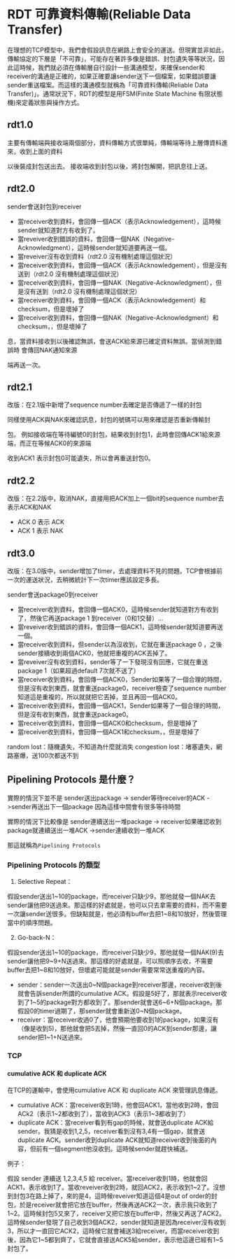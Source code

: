 # RDT 可靠資料傳輸(Reliable Data Transfer)

在理想的TCP模型中，我們會假設訊息在網路上會安全的運送。但現實並非如此，傳輸協定的下層是「不可靠」，可能存在著許多像是錯誤、封包遺失等等狀況，因此這時候，我們就必須在傳輸層自行設計一些溝通模型，來確保sender和receiver的溝通是正確的，如果正確要讓sender送下一個檔案，如果錯誤要讓sender重送檔案。而這樣的溝通模型就稱為「可靠資料傳輸(Reliable Data Transfer)」。通常狀況下，RDT的模型是用FSM(Finite State Machine 有限狀態機)來定義狀態與操作方式。


## rdt1.0

主要有傳輸端與接收端兩個部分，資料傳輸方式很單純，傳輸端等待上層傳資料進來，收到上面的資料

以後裝成封包送出去。
接收端收到封包以後，將封包解開，把訊息往上送。

## rdt2.0

sender會送封包到receiver

- 當receiver收到資料，會回傳一個ACK（表示Acknowledgement），這時候sender就知道對方有收到了。
- 當reveiver收到錯誤的資料，會回傳一個NAK（Negative-Acknowledgment），這時候sender就知道要再送一個。
- 當reveiver沒有收到資料（rdt2.0 沒有機制處理這個狀況）
- 當receiver收到資料，會回傳一個ACK（表示Acknowledgement），但是沒有送到（rdt2.0 沒有機制處理這個狀況）
- 當receiver收到資料，會回傳一個NAK（Negative-Acknowledgment），但是沒有送到（rdt2.0 沒有機制處理這個狀況）
- 當receiver收到資料，會回傳一個ACK（表示Acknowledgement）和checksum，但是壞掉了
- 當receiver收到資料，會回傳一個NAK（Negative-Acknowledgment）和checksum，，但是壞掉了


息，當資料接收到以後確認無誤，會送ACK給來源已確定資料無誤。當偵測到錯誤時 會傳回NAK通知來源

端再送一次。

## rdt2.1

改版：在2.1版中新增了sequence number去確定是否傳遞了一樣的封包

同樣使用ACK與NAK來確認訊息，封包的號碼可以用來確認是否重新傳輸封

包。
例如接收端在等待編號0的封包，結果收到封包1，此時會回傳ACK1給來源端，而正在等候ACK0的來源端

收到ACK1 表示封包0可能遺失，所以會再重送封包0。


## rdt2.2

改版：在2.2版中，取消NAK，直接用把ACK加上一個bit的sequence number去表示ACK和NAK
- ACK 0 表示 ACK
- ACK 1 表示 NAK


## rdt3.0

改版：在3.0版中，sender增加了timer，去處理資料不見的問題。TCP會根據前一次的運送狀況，去稍微統計下一次timer應該設定多長。

sender會送package0到receiver
- 當receiver收到資料，會回傳一個ACK0，這時候sender就知道對方有收到了，然後它再送package 1 到receiver（0和1交替）...
- 當reveiver收到錯誤的資料，會回傳一個ACK1，這時候sender就知道要再送一個。
- 當receiver收到資料，但sender以為沒收到，它就在重送package 0 ，之後sender接續收到兩個ACK0，他就把重複的ACK丟掉了。
- 當reveiver沒有收到資料，sender等了一下發現沒有回應，它就在重送package 1（如果超過default 7次就不送了）
- 當receiver收到資料，會回傳一個ACK0，Sender如果等了一個合理的時間，但是沒有收到東西，就會重送package0，receiver檢查了sequence number知道這是重複的，所以就就把它丟掉，並且再回一個ACK0。
- 當receiver收到資料，會回傳一個ACK1，Sender如果等了一個合理的時間，但是沒有收到東西，就會重送package0。
- 當receiver收到資料，會回傳一個ACK0和checksum，但是壞掉了
- 當receiver收到資料，會回傳一個ACK1和checksum，，但是壞掉了

random lost：隨機遺失，不知道為什麼就消失
congestion lost：堵塞遺失，網路塞爆，送100次都送不到

## Pipelining Protocols 是什麼？

實際的情況下並不是
sender送出package -> sender等待receiver的ACK ->sender再送出下一個package
因為這樣中間會有很多等待時間

實際的情況下比較像是
sender連續送出一堆package -> receiver如果確認收到package就連續送出一堆ACK ->sender連續收到一堆ACK

那這就稱為`Pipelining Protocols`

### Pipelining Protocols 的類型

1. Selective Repeat：

假設sender送出1~10的package，而receiver只缺少9，那他就發一個NAK去sender讓他把9送過來。那這樣的好處就是，他可以只去拿需要的資料，而不需要一次讓sender送很多。但缺點就是，他必須有buffer去把1~8和10放好，然後管理當中的順序問題。

2. Go-back-N：

假設sender送出1~10的package，而receiver只缺少9，那他就發一個NAK(9)去sender讓他把9~9+N送過來。那這樣的好處就是，可以照順序去收，不需要buffer去把1~8和10放好，但壞處可能就是sender需要常常送重複的內容。

- sender：sender一次送出0~N個package到receiver那邊，receiver收到後就會告訴sender所謂的cumulative ACK。假設是5好了，那就表示receiver收到了1~5的package對方都收到了。那sender就會送6~6+N個package。那假設0的timer過期了，那sender就會重新送0~N個package。
- receiver：當receiver收過0了，他會預期他要收到1的package，如果沒有（像是收到5)，那他就會把5丟掉，然後一直回0的ACK到sender那邊，讓sender把1~1+N送過來。


### TCP

#### cumulative ACK 和 duplicate ACK

在TCP的運輸中，會使用cumulative ACK 和 duplicate ACK 來管理訊息傳遞。

- cumulative ACK：當receiver收到1時，他會回ACK1，當他收到2時，會回ACk2（表示1~2都收到了），當收到ACK3（表示1~3都收到了）
- duplicate ACK：當receiver看到有gap的時候，就會送duplicate ACK給sender。我猜是收到1,2,5，receiver看到沒有3,4有一個gap，就會送duplicate ACK。sender收到duplicate ACK就知道receiver收到後面的內容，但前有一個segment他沒收到。這時候sender就趕快補送。

例子：

假設 sender 連續送 1,2,3,4,5 給 receiver。當receiver收到1時，他就會回ACK1，表示收到1了。當收reveiver收到2時，就回ACK2，表示收到1~2了。沒想到封包3在路上掉了，來的是4，這時候reveiver知道這個4是out of order的封包，於是receiver就會把它放在buffer，然後再送ACK2一次，表示我只收到了1~2。這時候封包5又來了，receiver又把它放在buffer中，然後又再送了ACK2。這時候sender發現了自己收到3個ACK2，sender就知道是因為receiver沒有收到3，所以才一直回它ACK2，這時候它就會補送3給receiver。而當receiver收到後，因為它1~5都到齊了，它就會直接送ACK5給sender，表示他這邊已經有1~5封包了。

